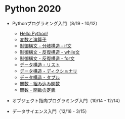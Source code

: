 # Python 2020

+ Pythonプログラミング入門（8/19 - 10/12）
  + [Hello Python!](01_basic/01_basic.md)
  + [変数と演算子](01_basic/02_basic.md)
  + [制御構文 - 分岐構造 - if文](01_basic/03_basic.md)
  + [制御構文 - 反復構造 - while文](01_basic/04_basic.md)
  + [制御構文 - 反復構造 - for文](01_basic/05_basic.md)
  + [データ構造 - リスト](01_basic/06_basic.md)
  + [データ構造 - ディクショナリ](01_basic/07_basic.md)
  + [データ構造 - タプル](01_basic/08_basic.md)
  + [関数 - 組み込み関数](01_basic/09_basic.md)
  + [関数 - 関数の定義](01_basic/10_basic.md)

+ オブジェクト指向プログラミング入門（10/14 - 12/14）

+ データサイエンス入門（12/16 - 3/15）

